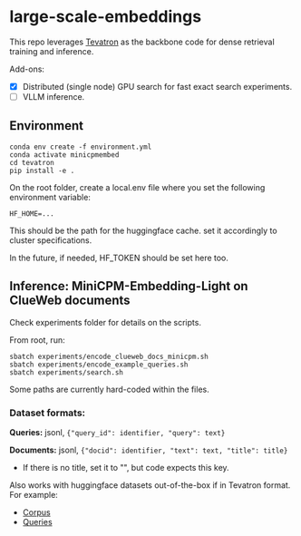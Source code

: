 # large-scale-embeddings


This repo leverages [Tevatron](https://github.com/texttron/tevatron) as the backbone code for dense retrieval training and inference.

Add-ons:

- [x] Distributed (single node) GPU search for fast exact search experiments.  
- [ ] VLLM inference.  

## Environment

`conda env create -f environment.yml`  
`conda activate minicpmembed`  
`cd tevatron`  
`pip install -e .`  

On the root folder, create a local.env file where you set the following environment variable:

`HF_HOME=...`

This should be the path for the huggingface cache. set it accordingly to cluster specifications.  

In the future, if needed, HF_TOKEN should be set here too.


## Inference: MiniCPM-Embedding-Light on ClueWeb documents

Check experiments folder for details on the scripts.

From root, run:

`sbatch experiments/encode_clueweb_docs_minicpm.sh`  
`sbatch experiments/encode_example_queries.sh`  
`sbatch experiments/search.sh`  

Some paths are currently hard-coded within the files.

### Dataset formats:

**Queries:** jsonl, `{"query_id": identifier, "query": text}`

**Documents:** jsonl, `{"docid": identifier, "text": text, "title": title}`
- If there is no title, set it to "", but code expects this key.

Also works with huggingface datasets out-of-the-box if in Tevatron format. For example:
- [Corpus](https://huggingface.co/datasets/Tevatron/msmarco-passage-corpus)
- [Queries](https://huggingface.co/datasets/Tevatron/msmarco-passage)
